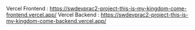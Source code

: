 Vercel Frontend : https://swdevprac2-project-this-is-my-kingdom-come-frontend.vercel.app/
Vercel Backend : https://swdevprac2-project-this-is-my-kingdom-come-backend.vercel.app/